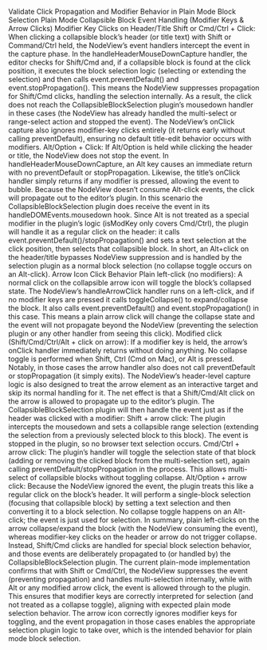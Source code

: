 Validate Click Propagation and Modifier Behavior in Plain Mode Block Selection
Plain Mode Collapsible Block Event Handling (Modifier Keys & Arrow Clicks)
Modifier Key Clicks on Header/Title
Shift or Cmd/Ctrl + Click: When clicking a collapsible block’s header (or title text) with Shift or Command/Ctrl held, the NodeView’s event handlers intercept the event in the capture phase. In the handleHeaderMouseDownCapture handler, the editor checks for Shift/Cmd and, if a collapsible block is found at the click position, it executes the block selection logic (selecting or extending the selection) and then calls event.preventDefault() and event.stopPropagation(). This means the NodeView suppresses propagation for Shift/Cmd clicks, handling the selection internally. As a result, the click does not reach the CollapsibleBlockSelection plugin’s mousedown handler in these cases (the NodeView has already handled the multi-select or range-select action and stopped the event). The NodeView’s onClick capture also ignores modifier-key clicks entirely (it returns early without calling preventDefault), ensuring no default title-edit behavior occurs with modifiers.
Alt/Option + Click: If Alt/Option is held while clicking the header or title, the NodeView does not stop the event. In handleHeaderMouseDownCapture, an Alt key causes an immediate return with no preventDefault or stopPropagation. Likewise, the title’s onClick handler simply returns if any modifier is pressed, allowing the event to bubble. Because the NodeView doesn’t consume Alt-click events, the click will propagate out to the editor’s plugin. In this scenario the CollapsibleBlockSelection plugin does receive the event in its handleDOMEvents.mousedown hook. Since Alt is not treated as a special modifier in the plugin’s logic (isModKey only covers Cmd/Ctrl), the plugin will handle it as a regular click on the header: it calls event.preventDefault()/stopPropagation() and sets a text selection at the click position, then selects that collapsible block. In short, an Alt+click on the header/title bypasses NodeView suppression and is handled by the selection plugin as a normal block selection (no collapse toggle occurs on an Alt-click).
Arrow Icon Click Behavior
Plain left-click (no modifiers): A normal click on the collapsible arrow icon will toggle the block’s collapsed state. The NodeView’s handleArrowClick handler runs on a left-click, and if no modifier keys are pressed it calls toggleCollapse() to expand/collapse the block. It also calls event.preventDefault() and event.stopPropagation() in this case. This means a plain arrow click will change the collapse state and the event will not propagate beyond the NodeView (preventing the selection plugin or any other handler from seeing this click).
Modified click (Shift/Cmd/Ctrl/Alt + click on arrow): If a modifier key is held, the arrow’s onClick handler immediately returns without doing anything. No collapse toggle is performed when Shift, Ctrl (Cmd on Mac), or Alt is pressed. Notably, in those cases the arrow handler also does not call preventDefault or stopPropagation (it simply exits). The NodeView’s header-level capture logic is also designed to treat the arrow element as an interactive target and skip its normal handling for it. The net effect is that a Shift/Cmd/Alt click on the arrow is allowed to propagate up to the editor’s plugin. The CollapsibleBlockSelection plugin will then handle the event just as if the header was clicked with a modifier:
Shift + arrow click: The plugin intercepts the mousedown and sets a collapsible range selection (extending the selection from a previously selected block to this block). The event is stopped in the plugin, so no browser text selection occurs.
Cmd/Ctrl + arrow click: The plugin’s handler will toggle the selection state of that block (adding or removing the clicked block from the multi-selection set), again calling preventDefault/stopPropagation in the process. This allows multi-select of collapsible blocks without toggling collapse.
Alt/Option + arrow click: Because the NodeView ignored the event, the plugin treats this like a regular click on the block’s header. It will perform a single-block selection (focusing that collapsible block) by setting a text selection and then converting it to a block selection. No collapse toggle happens on an Alt-click; the event is just used for selection.
In summary, plain left-clicks on the arrow collapse/expand the block (with the NodeView consuming the event), whereas modifier-key clicks on the header or arrow do not trigger collapse. Instead, Shift/Cmd clicks are handled for special block selection behavior, and those events are deliberately propagated to (or handled by) the CollapsibleBlockSelection plugin. The current plain-mode implementation confirms that with Shift or Cmd/Ctrl, the NodeView suppresses the event (preventing propagation) and handles multi-selection internally, while with Alt or any modified arrow click, the event is allowed through to the plugin. This ensures that modifier keys are correctly interpreted for selection (and not treated as a collapse toggle), aligning with expected plain mode selection behavior. The arrow icon correctly ignores modifier keys for toggling, and the event propagation in those cases enables the appropriate selection plugin logic to take over, which is the intended behavior for plain mode block selection.